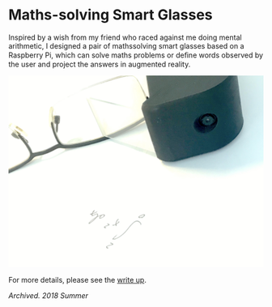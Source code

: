 # Maths-solving Smart Glasses

Inspired by a wish from my friend who raced against me doing mental arithmetic, I designed a pair of mathssolving smart glasses based on a Raspberry Pi, which can solve maths problems or deﬁne words observed by the user and project the answers in augmented reality.

![](cover.png)

For more details, please see the [write up](WriteUp.pdf).

*Archived. 2018 Summer*
